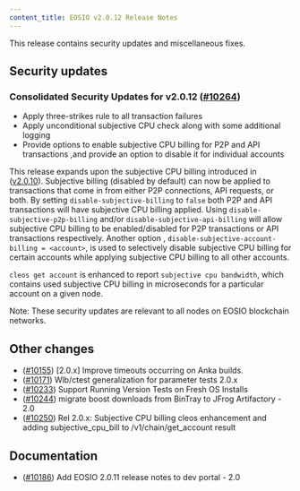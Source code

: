 ```yaml
---
content_title: EOSIO v2.0.12 Release Notes
---
```


This release contains security updates and miscellaneous fixes.

## Security updates

### Consolidated Security Updates for v2.0.12 ([#10264](https://github.com/EOSIO/eos/pull/10264))
- Apply three-strikes rule to all transaction failures
- Apply unconditional subjective CPU check along with some additional logging
- Provide options to enable subjective CPU billing for P2P and API transactions ,and provide an option to disable it for individual accounts

This release expands upon the subjective CPU billing introduced in ([v2.0.10](https://github.com/EOSIO/eos/tree/v2.0.10)). Subjective billing (disabled by default) can now be applied to transactions that come in from either P2P connections, API requests, or both. By setting `disable-subjective-billing` to `false` both P2P and API transactions will have subjective CPU billing applied. Using `disable-subjective-p2p-billing` and/or `disable-subjective-api-billing` will allow subjective CPU billing to be enabled/disabled for P2P transactions or API transactions respectively. Another option , `disable-subjective-account-billing = <account>`, is used to selectively disable subjective CPU billing for certain accounts while applying subjective CPU billing to all other accounts.

`cleos get account` is enhanced to report `subjective cpu bandwidth`, which contains used subjective CPU billing in microseconds for a particular account on a given node.

Note: These security updates are relevant to all nodes on EOSIO blockchain networks.


## Other changes
- ([#10155](https://github.com/EOSIO/eos/pull/10155)) [2.0.x] Improve timeouts occurring on Anka builds.
- ([#10171](https://github.com/EOSIO/eos/pull/10171)) Wlb/ctest generalization for parameter tests 2.0.x
- ([#10233](https://github.com/EOSIO/eos/pull/10233)) Support Running Version Tests on Fresh OS Installs
- ([#10244](https://github.com/EOSIO/eos/pull/10244))  migrate boost downloads from BinTray to JFrog Artifactory - 2.0
- ([#10250](https://github.com/EOSIO/eos/pull/10250)) Rel 2.0.x: Subjective CPU billing cleos enhancement and adding subjective_cpu_bill to /v1/chain/get_account result
## Documentation
- ([#10186](https://github.com/EOSIO/eos/pull/10186)) Add EOSIO 2.0.11 release notes to dev portal - 2.0
